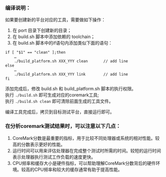 ### 编译说明：   
如果要创建新的平台对应的工具，需要做如下操作：   
1. 在 port 目录下创建新的目录；   
2. 在 build.sh 脚本中添加依赖的 toolchain；   
3. 在 build.sh 脚本中的if语句内添加类似下面的语句：   
```
if [ "$1" == "clean" ];then
    …
    ./build_platform.sh XXX_YYY clean       // add line
else
    …
    ./build_platform.sh XXX_YYY link        // add line
fi
```

添加完成后，修改 build.sh 和 build_platform.sh 脚本的执行权限。   
执行 `./build.sh` 即可生成对应的coremark工具;   
执行 `./build.sh clean` 即可清除前面生成的工具文件。   

编译工具完成后，拷贝到目标测试平台，直接运行即可。   

### 在分析coremark测试结果时，可以注意以下几点：
1. CoreMark分数是最重要的指标，用于比较不同处理器或系统的相对性能。较高的分数表示更好的性能。   
2. 运行时间可以用来评估处理器在完成整个测试时所需的时间。较短的运行时间表示处理器执行测试工作负载的速度更快。   
3. CPU频率和缓存大小是硬件指标，可以帮助理解CoreMark分数背后的硬件环境。较高的CPU频率和较大的缓存通常有助于提高性能。   




